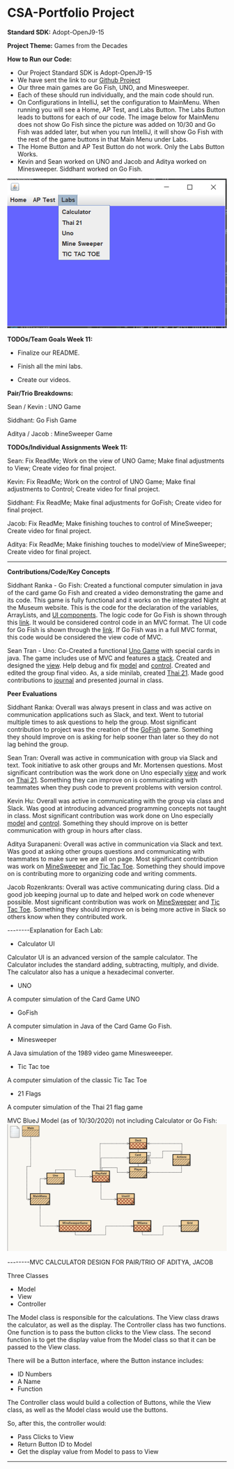 # CSA-Portfolio Project

**Standard SDK:** Adopt-OpenJ9-15

**Project Theme:** Games from the Decades

**How to Run our Code:**
- Our Project Standard SDK is Adopt-OpenJ9-15
- We have sent the link to our [Github Project](https://github.com/keviin0/CSA-Portfolio-GroceryStoreSim)
- Our three main games are Go Fish, UNO, and Minesweeper.
- Each of these should run individually, and the main code should run.
- On Configurations in IntelliJ, set the configuration to MainMenu. When running you will see a Home, AP Test, and Labs Button. The Labs Button leads to buttons for each of our code. The image below for MainMenu does not show Go Fish since the picture was added on 10/30 and Go Fish was added later, but when you run IntelliJ, it will show Go Fish with the rest of the game buttons in that Main Menu under Labs.
- The Home Button and AP Test Button do not work. Only the Labs Button Works. 
- Kevin and Sean worked on UNO and Jacob and Aditya worked on Minesweeper. Siddhant worked on Go Fish.

![](images/Snip1.png)

**TODOs/Team Goals Week 11:**
* Finalize our README.

* Finish all the mini labs.

* Create our videos.

**Pair/Trio Breakdowns:**

Sean / Kevin : UNO Game

Siddhant: Go Fish Game
 
Aditya / Jacob : MineSweeper Game

**TODOs/Individual Assignments Week 11:**

Sean: Fix ReadMe; Work on the view of UNO Game; Make final adjustments to View; Create video for final project.

Kevin: Fix ReadMe; Work on the control of UNO Game; Make final adjustments to Control; Create video for final project.

Siddhant: Fix ReadMe; Make final adjustments for GoFish; Create video for final project.

Jacob: Fix ReadMe; Make finishing touches to control of MineSweeper; Create video for final project.

Aditya: Fix ReadMe; Make finishing touches to model/view of MineSweeper; Create video for final project.

------------------------------------------------------------------------------------------------------------------------

**Contributions/Code/Key Concepts**

Siddhant Ranka - Go Fish: Created a functional computer simulation in java of the card game Go Fish and created a video demonstrating the game and its code. This game is fully functional and it works on the integrated Night at the Museum website. This is the code for the declaration of the variables, ArrayLists, and [UI components](https://github.com/keviin0/CSA-Portfolio-GroceryStoreSim/blob/main/src/ui/GoFish.java#L15-L34). The logic code for Go Fish is shown through this [link](https://github.com/keviin0/CSA-Portfolio-GroceryStoreSim/blob/main/src/ui/GoFish.java#L39-L129). It would be considered control code in an MVC format. The UI code for Go Fish is shown through the [link](https://github.com/keviin0/CSA-Portfolio-GroceryStoreSim/blob/main/src/ui/GoFish.java#L136-L168). If Go Fish was in a full MVC format, this code would be considered the view code of MVC.

Sean Tran - Uno: Co-Created a functional [Uno Game](https://github.com/keviin0/CSA-Portfolio-GroceryStoreSim/blob/main/src/ui/UnoUI.java) with special cards in java. The game includes use of MVC and features a [stack](https://github.com/keviin0/CSA-Portfolio-GroceryStoreSim/blob/main/src/util/Actions.java#L8-L29). Created and designed the [view](https://github.com/keviin0/CSA-Portfolio-GroceryStoreSim/blob/main/src/ui/UnoUI.java). Help debug and fix [model](https://github.com/keviin0/CSA-Portfolio-GroceryStoreSim/blob/main/src/util/SpecialActions.java) and [control](https://github.com/keviin0/CSA-Portfolio-GroceryStoreSim/blob/main/src/util/Actions.java). Created and edited the group final video. As, a side minilab, created [Thai 21](https://github.com/keviin0/CSA-Portfolio-GroceryStoreSim/blob/main/src/ui/Thai21.java). Made good contributions to [journal](https://docs.google.com/document/d/1Eq7m4VV92lnr9jNV4NAeMXk2w12HXQcJsRfXPjjd0Jk/edit?usp=sharing) and presented journal in class.                 

**Peer Evaluations**

Siddhant Ranka: Overall was always present in class and was active on communication applications such as Slack, and text. Went to tutorial multiple times to ask questions to help the group. Most significant contribution to project was the creation of the [GoFish](https://github.com/keviin0/CSA-Portfolio-GroceryStoreSim/blob/main/src/ui/GoFish.java) game. Something they should improve on is asking for help sooner than later so they do not lag behind the group.

Sean Tran: Overall was active in communication with group via Slack and text. Took initiative to ask other groups and Mr. Mortensen questions. Most significant contribution was the work done on Uno especially [view](https://github.com/keviin0/CSA-Portfolio-GroceryStoreSim/blob/main/src/ui/UnoUI.java) and work on [Thai 21](https://github.com/keviin0/CSA-Portfolio-GroceryStoreSim/blob/main/src/ui/Thai21.java). Something they can improve on is communicating with teammates when they push code to prevent problems with version control.

Kevin Hu: Overall was active in communicating with the group via class and Slack. Was good at introducing advanced programming concepts not taught in class. Most significant contribution was work done on Uno especially [model](https://github.com/keviin0/CSA-Portfolio-GroceryStoreSim/blob/main/src/util/SpecialActions.java) and [control](https://github.com/keviin0/CSA-Portfolio-GroceryStoreSim/blob/main/src/util/Actions.java). Something they should improve on is better communication with group in hours after class.

Aditya Surapaneni: Overall was active in communication via Slack and text. Was good at asking other groups questions and communicating with teammates to make sure we are all on page. Most significant contribution was work on [MineSweeper](https://github.com/keviin0/CSA-Portfolio-GroceryStoreSim/blob/main/src/ui/MineSweeperGame.java) and [Tic Tac Toe](https://github.com/keviin0/CSA-Portfolio-GroceryStoreSim/blob/main/src/ui/TicTacToe.java). Something they should impove on is contributing more to organizing code and writing comments.

Jacob Rozenkrants: Overall was active communicating during class. Did a good job keeping journal up to date and helped work on code whenever possible. Most significant contribution was work on [MineSweeper](https://github.com/keviin0/CSA-Portfolio-GroceryStoreSim/blob/main/src/ui/MineSweeperGame.java) and [Tic Tac Toe](https://github.com/keviin0/CSA-Portfolio-GroceryStoreSim/blob/main/src/ui/TicTacToe.java). Something they should improve on is being more active in Slack so others know when they contributed work.


--------Explanation for Each Lab:

- Calculator UI

Calculator UI is an advanced version of the sample calculator. The Calculator includes the standard adding, subtracting, multiply, and divide. The calculator also has a unique a hexadecimal converter. 
- UNO

A computer simulation of the Card Game UNO

- GoFish

A computer simulation in Java of the Card Game Go Fish.

* Minesweeper

A Java simulation of the 1989 video game Minesweeeper.

* Tic Tac toe

A computer simulation of the classic Tic Tac Toe

* 21 Flags

A computer simulation of the Thai 21 flag game


MVC BlueJ Model (as of 10/30/2020) not including Calculator or Go Fish:
![](images/MVC.png)

--------MVC CALCULATOR DESIGN FOR PAIR/TRIO OF ADITYA, JACOB

Three Classes
- Model
- View
- Controller

The Model class is responsible for the calculations.
The View class draws the calculator, as well as the display.
The Controller class has two functions. One function is to pass the button clicks to the View class. The second function is to get the display value from the Model class so that it can be passed to the View class.

There will be a Button interface, where the Button instance includes:
- ID Numbers
- A Name
- Function

The Controller class would build a collection of Buttons, while the View class, as well as the Model class would use the buttons.

So, after this, the controller would:
- Pass Clicks to View
- Return Button ID to Model
- Get the display value from Model to pass to View

---------------------------------------------------------------------------------------------------


